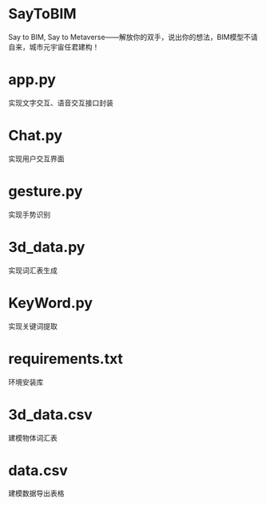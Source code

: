 # SayToBIM
Say to BIM, Say to Metaverse——解放你的双手，说出你的想法，BIM模型不请自来，城市元宇宙任君建构！
# app.py
实现文字交互、语音交互接口封装
# Chat.py
实现用户交互界面
# gesture.py
实现手势识别
# 3d_data.py
实现词汇表生成
# KeyWord.py
实现关键词提取
# requirements.txt
环境安装库
# 3d_data.csv
建模物体词汇表
# data.csv
建模数据导出表格
